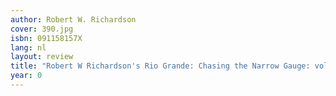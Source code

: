 ```yaml
---
author: Robert W. Richardson
cover: 390.jpg
isbn: 091158157X
lang: nl
layout: review
title: "Robert W Richardson's Rio Grande: Chasing the Narrow Gauge: vol. II"
year: 0
---
```

